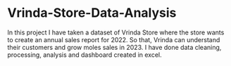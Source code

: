 # Vrinda-Store-Data-Analysis
In this project I have taken a dataset of Vrinda Store where the store wants to create an annual sales report for 2022. So that, Vrinda can understand their customers and grow moles sales in 2023. I have done data cleaning, processing, analysis and dashboard created in excel.
